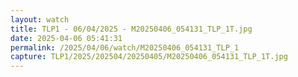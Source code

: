 ```yaml
---
layout: watch
title: TLP1 - 06/04/2025 - M20250406_054131_TLP_1T.jpg
date: 2025-04-06 05:41:31
permalink: /2025/04/06/watch/M20250406_054131_TLP_1
capture: TLP1/2025/202504/20250405/M20250406_054131_TLP_1T.jpg
---
```

